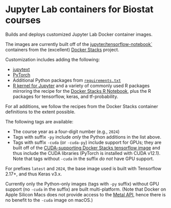 # Jupyter Lab containers for Biostat courses

Builds and deploys customized Jupyter Lab Docker container images.

The images are currently built off of the [jupyter/tensorflow-notebook`](https://jupyter-docker-stacks.readthedocs.io/en/latest/using/selecting.html#jupyter-tensorflow-notebook) containers from the (excellent) [Docker Stacks](https://jupyter-docker-stacks.readthedocs.io/) project.

Customization includes adding the following:
- [jupytext](https://jupytext.readthedocs.io/)
- [PyTorch](https://pytorch.org)
- Additional Python packages from [`requirements.txt`](requirements.txt)
- [R kernel for Jupyter](https://irkernel.github.io) and a variety of commonly used R packages mirroring the recipe for the [Docker Stacks R Notebook](https://jupyter-docker-stacks.readthedocs.io/en/latest/using/selecting.html#jupyter-r-notebook), plus the R packages for tensorflow, keras, and tf-probability.

For all additions, we follow the recipes from the Docker Stacks container definitions to the extent possible.  

The following tags are available:
- The course year as a four-digit number (e.g., `2024`)
- Tags with suffix `-py` include _only_ the Python additions in the list above.
- Tags with suffix `-cuda` (or `-cuda-py`) include support for GPUs; they are built off of the [CUDA-supporting Docker Stacks tensorflow image](https://jupyter-docker-stacks.readthedocs.io/en/latest/using/selecting.html#cuda-enabled-variant) and thus include the CUDA libraries (PyTorch is installed with CUDA v12.1). Note that tags without `-cuda` in the suffix _do not_ have GPU support.

For prefixes `latest` and `2024`, the base image used is built with Tensorflow 2.17+, and thus Keras v3.x.

Currently only the Python-only images (tags with `-py` suffix) without GPU support (no `-cuda` in the suffix) are built multi-platform. (Note that Docker on Apple Silicon Macs does not provide access to the [Metal API](https://developer.apple.com/metal/), hence there is no benefit to the `-cuda` image on macOS.)